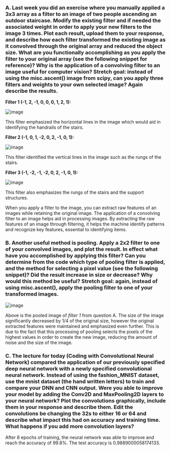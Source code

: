 ### **A. Last week you did an exercise where you manually applied a 3x3 array as a filter to an image of two people ascending an outdoor staircase.  Modify the existing filter and if needed the associated weight in order to apply your new filters to the image 3 times.  Plot each result, upload them to your response, and describe how each filter transformed the existing image as it convolved through the original array and reduced the object size.  What are you functionally accomplishing as you apply the filter to your original array (see the following snippet for reference)?  Why is the application of a convolving filter to an image useful for computer vision?  Stretch goal: instead of using the misc.ascent() image from scipy, can you apply three filters and weights to your own selected image?  Again describe the results.**

**Filter 1 (-1, 2, -1, 0, 0, 0, 1, 2, 1):**

![image](https://user-images.githubusercontent.com/67992204/87746449-9c680d80-c7be-11ea-8620-b33c161d7afe.png)

This filter emphasized the horizontal lines in the image which would aid in identifying the handrails of the stairs.

**Filter 2 (-1, 0, 1, -2, 0, 2, -1, 0, 1):**

![image](https://user-images.githubusercontent.com/67992204/87746109-c5d46980-c7bd-11ea-8376-e6abe098f217.png)

This filter identified the vertical lines in the image such as the rungs of the stairs.

**Filter 3 (-1, -2, -1, -2, 0, 2, -1, 0, 1):**

![image](https://user-images.githubusercontent.com/67992204/87747243-b571be00-c7c0-11ea-8707-65c3625e4080.png)

This filter also emphasizes the rungs of the stairs and the support structures.

When you apply a filter to the image, you can extract raw features of an images while retaining the original image. The application of a convolving filter to an image helps aid in processing images. By extracting the raw features of an image through filtering, it helps the machine identify patterns and recognize key features, essential to identifying items.

### **B. Another useful method is pooling.  Apply a 2x2 filter to one of your convolved images, and plot the result.  In effect what have you accomplished by applying this filter?  Can you determine from the code which type of pooling filter is applied, and the method for selecting a pixel value (see the following snippet)?  Did the result increase in size or decrease?  Why would this method be useful?  Stretch goal:  again, instead of using misc.ascent(), apply the pooling filter to one of your transformed images.**

![image](https://user-images.githubusercontent.com/67992204/87748593-501fcc00-c7c4-11ea-98bf-7f2715f5939a.png)

Above is the pooled image of *filter 1* from question A. The size of the image significantly decreased by 1/4 of the original size, however the original extracted features were maintained and emphasized even further. This is due to the fact that this processing of pooling selects the pixels of the highest values in order to create the new image, reducing the amount of noise and the size of the image.

### **C. The lecture for today (Coding with Convolutional Neural Network) compared the application of our previously specified deep neural network with a newly specified convolutional neural network.  Instead of using the fashion_MNIST dataset, use the mnist dataset (the hand written letters) to train and compare your DNN and CNN output. Were you able to improve your model by adding the Conv2D and MaxPooling2D layers to your neural network?  Plot the convolutions graphically, include them in your response and describe them.  Edit the convolutions be changing the 32s to either 16 or 64 and describe what impact this had on accuracy and training time.  What happens if you add more convolution layers?**

After 8 epochs of training, the neural network was able to improve and reach the accuracy of 99.8%. The test accuracy is 0.9889000058174133.

